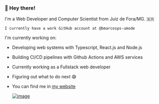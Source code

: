 ### 🌚 Hey there! 

<!--
**bmarcosps/bmarcosps** is a ✨ _special_ ✨ repository because its `README.md` (this file) appears on your GitHub profile.

Here are some ideas to get you started:

- 🔭 I’m currently working on ...
- 🌱 I’m currently learning ...
- 👯 I’m looking to collaborate on ...
- 🤔 I’m looking for help with ...
- 💬 Ask me about ...
- 📫 How to reach me: ...
- 😄 Pronouns: ...
- ⚡ Fun fact: ...
-->


I'm a Web Developer and Computer Scientist from Juiz de Fora/MG. :brazil:

`I currently have a work GitHub account at @bmarcosps-umode`

I'm currently working on:
* Developing web systems with Typescript, React.js and Node.js
* Building CI/CD pipelines with Github Actions and AWS services
* Currently working as a Fullstack web developer
* Figuring out what to do next 😅
* You can find me in [my website](https://www.brunomarcos.dev/)

  [![image](https://img.shields.io/badge/LinkedIn-0077B5?style=for-the-badge&logo=linkedin&logoColor=white)](https://www.linkedin.com/in/bruno-marcos-p-silva/)

